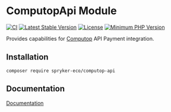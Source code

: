 # ComputopApi Module

[![CI](https://github.com/spryker-eco/computop-api/actions/workflows/ci.yml/badge.svg)](https://github.com/spryker-eco/computop-api/actions/workflows/ci.yml)
[![Latest Stable Version](https://poser.pugx.org/spryker-eco/computop-api/v/stable.svg)](https://packagist.org/packages/spryker-eco/computop-api)
[![License](https://img.shields.io/github/license/spryker-eco/computop-api.svg?b=master)](https://github.com/spryker-eco/computop-api)
[![Minimum PHP Version](https://img.shields.io/badge/php-%3E%3D%207.4-8892BF.svg)](https://php.net/)

Provides capabilities for [Computop](https://computop.com/) API Payment integration.

## Installation

```
composer require spryker-eco/computop-api
```

## Documentation

[Documentation](https://docs.spryker.com/docs/scos/user/technology-partners/202108.0/payment-partners/computop/technical-details-and-howtos/computop-api.html)
